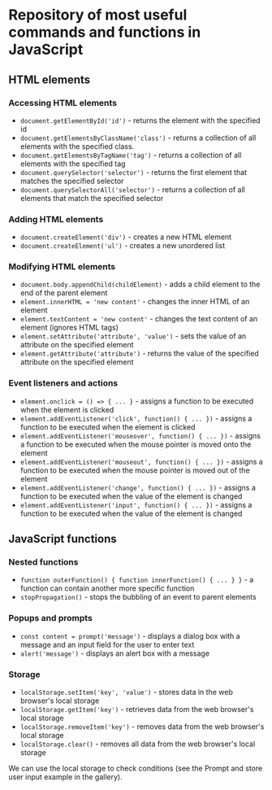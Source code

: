 # Repository of most useful commands and functions in JavaScript

## HTML elements

### Accessing HTML elements

- `document.getElementById('id')` - returns the element with the specified id
- `document.getElementsByClassName('class')` - returns a collection of all elements with the specified class.
- `document.getElementsByTagName('tag')` - returns a collection of all elements with the specified tag
- `document.querySelector('selector')` - returns the first element that matches the specified selector
- `document.querySelectorAll('selector')` - returns a collection of all elements that match the specified selector

### Adding HTML elements

- `document.createElement('div')` - creates a new HTML element
- `document.createElement('ul')` - creates a new unordered list

### Modifying HTML elements

- `document.body.appendChild(childElement)` - adds a child element to the end of the parent element
- `element.innerHTML = 'new content'` - changes the inner HTML of an element
- `element.textContent = 'new content'` - changes the text content of an element (ignores HTML tags)
- `element.setAttribute('attribute', 'value')` - sets the value of an attribute on the specified element
- `element.getAttribute('attribute')` - returns the value of the specified attribute on the specified element

### Event listeners and actions

- `element.onclick = () => { ... }` - assigns a function to be executed when the element is clicked
- `element.addEventListener('click', function() { ... })` - assigns a function to be executed when the element is clicked
- `element.addEventListener('mouseover', function() { ... })` - assigns a function to be executed when the mouse pointer is moved onto the element
- `element.addEventListener('mouseout', function() { ... })` - assigns a function to be executed when the mouse pointer is moved out of the element
- `element.addEventListener('change', function() { ... })` - assigns a function to be executed when the value of the element is changed
- `element.addEventListener('input', function() { ... })` - assigns a function to be executed when the value of the element is changed

## JavaScript functions

### Nested functions

- `function outerFunction() { function innerFunction() { ... } }` - a function can contain another more specific function
- `stopPropagation()` - stops the bubbling of an event to parent elements

### Popups and prompts

- `const content = prompt('message')` - displays a dialog box with a message and an input field for the user to enter text
- `alert('message')` - displays an alert box with a message

### Storage

- `localStorage.setItem('key', 'value')` - stores data in the web browser's local storage
- `localStorage.getItem('key')` - retrieves data from the web browser's local storage
- `localStorage.removeItem('key')` - removes data from the web browser's local storage
- `localStorage.clear()` - removes all data from the web browser's local storage

We can use the local storage to check conditions (see the Prompt and store user input example in the gallery).